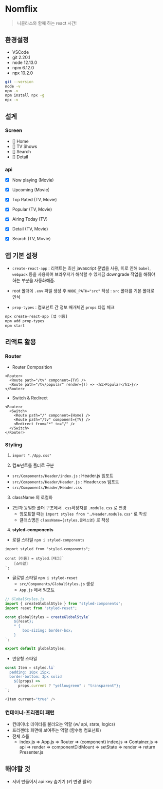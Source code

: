 # Nomflix

> 니콜라스와 함께 하는 react 시간!

## 환경설정

- VSCode
- git 2.20.1
- node 12.13.0
- npm 6.12.0
- npx 10.2.0

```bash
git --version
node -v
npm -v
npm install npx -g
npx -v
```

## 설계

### Screen

- [] Home
- [] TV Shows
- [] Search
- [] Detail

### api

- [x] Now playing (Movie)
- [x] Upcoming (Movie)
- [x] Top Rated (TV, Movie)
- [x] Popular (TV, Movie)
- [x] Airing Today (TV)
- [x] Detail (TV, Movie)
- [x] Search (TV, Movie)



## 앱 기본 설정

- `create-react-app` : 리액트는 최신 javascript 문법을 사용, 이로 인해 `babel`, `webpack` 등을 사용하여 브라우저가 해석할 수 있게끔 downgrade 작업을 해줘야 하는 부분을 자동화해줌.

- root 폴더에 `.env` 파일 생성 후 `NODE_PATH="src"` 작성 : `src` 폴더를 기본 폴더로 인식
- `prop-types` : 컴포넌트 간 정보 매개체인 `props` 타입 체크

```bash
npx create-react-app [앱 이름]
npm add prop-types
npm start
```

## 리액트 활용

### Router

- Router Composition

```react
<Router>
  <Route path="/tv" component={TV} />
  <Route path="/tv/popular" render={() => <h1>Popular</h1>}/>
</Router>
```

- Switch & Redirect

```react
<Router>
  <Switch>
    <Route path="/" component={Home} />
    <Route path="/tv" component={TV} />
    <Redirect from="*" to="/" />
  </Switch>
</Router>
```

### Styling

1. `import "./App.css"`

2. 컴포넌트를 폴더로 구분

- `src/Components/Header/index.js` : Header.js 임포트
- `src/Components/Header/Header.js` : Header.css 임포트
- `src/Components/Header/Header.css`

3. className 의 로컬화

- 2번과 동일한 폴더 구조에서 `.css`확장자를 `.module.css` 로 변경
  - 임포트할 때는 `import styles from "./Header.module.css"`  로 작성
  - 클래스명은 `className={styles.클래스명}` 로 작성

4. **styled-components**

- 로컬 스타일  `npm i styled-components`

```react
import styled from "styled-components";

const [이름] = styled.[태그]`
	[스타일]
`;
```

- 글로벌 스타일 `npm i styled-reset`
  - `src/Components/GlobalStyles.js` 생성
  - `App.js` 에서 임포트

```javascript
// GlobalStyles.js
import { createGlobalStyle } from "styled-components";
import reset from "styled-reset";

const globalStyles = createGlobalStyle`
    ${reset};
    * {
        box-sizing: border-box;
    }
`;

export default globalStyles;
```

- 반응형 스타일

```js
const Item = styled.li`
  padding: 10px 15px;
  border-bottom: 3px solid
    ${(props) =>
      props.current ? "yellowgreen" : "transparent"};
`;

<Item current="true" />
```

### 컨테이너-프리젠터 패턴

- 컨테이너: 데이터를 불러오는 역할 (w/ api, state, logics)
- 프리젠터: 화면에 보여주는 역할 (함수형 컴포넌트)
- 전체 흐름
  - index.js => App.js => Router => (component) index.js => Container.js => api => render => componentDidMount => setState => render => return Presenter.js

## 해야할 것

- 서버 만들어서 api key 숨기기 (키 변경 필요)